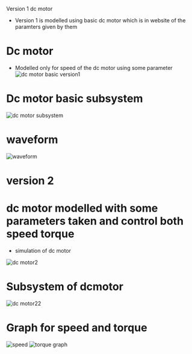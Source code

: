
Version 1 dc motor

* Version 1 is modelled using basic dc motor which is in website of the paramters given by them
# Dc motor 
* Modelled only for speed of the dc motor using some parameter
![dc motor basic version1](https://user-images.githubusercontent.com/89115879/160168952-3e6ccfa3-8923-4da0-9d21-db5642e508b1.PNG)
# Dc motor basic subsystem
![dc motor subsystem](https://user-images.githubusercontent.com/89115879/160169092-9d853192-7e63-4b0b-82e2-3a2f03836121.PNG)
# waveform
![waveform](https://user-images.githubusercontent.com/89115879/160169131-d4200eb9-6a46-455d-9a68-2a2a29dfc0c6.PNG)


# version 2
# dc motor modelled with some parameters taken and control both speed torque
* simulation of dc motor 

![dc motor2](https://user-images.githubusercontent.com/89115879/160173366-20ff7490-2855-42aa-8fae-245f04cbb9bb.PNG)

# Subsystem of dcmotor
![dc motor22](https://user-images.githubusercontent.com/89115879/160173430-002ff4bc-5122-4725-82e7-1a84829d0de2.PNG)

# Graph for speed and torque
![speed](https://user-images.githubusercontent.com/89115879/160173901-77618374-1fcc-4904-a790-751a0e4254c6.PNG)
![torque graph](https://user-images.githubusercontent.com/89115879/160173589-cd500d4f-674e-47c8-8d06-5f700eddcbfd.PNG)
